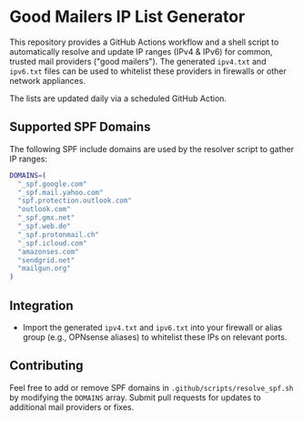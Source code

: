 # Good Mailers IP List Generator

This repository provides a GitHub Actions workflow and a shell script to automatically resolve and update IP ranges (IPv4 & IPv6) for common, trusted mail providers ("good mailers"). The generated `ipv4.txt` and `ipv6.txt` files can be used to whitelist these providers in firewalls or other network appliances.

The lists are updated daily via a scheduled GitHub Action.

## Supported SPF Domains

The following SPF include domains are used by the resolver script to gather IP ranges:

```bash
DOMAINS=(
  "_spf.google.com"
  "_spf.mail.yahoo.com"
  "spf.protection.outlook.com"
  "outlook.com"
  "_spf.gmx.net"
  "_spf.web.de"
  "_spf.protonmail.ch"
  "_spf.icloud.com"
  "amazonses.com"
  "sendgrid.net"
  "mailgun.org"
)
```
## Integration

* Import the generated `ipv4.txt` and `ipv6.txt` into your firewall or alias group (e.g., OPNsense aliases) to whitelist these IPs on relevant ports.

## Contributing

Feel free to add or remove SPF domains in `.github/scripts/resolve_spf.sh` by modifying the `DOMAINS` array. Submit pull requests for updates to additional mail providers or fixes.